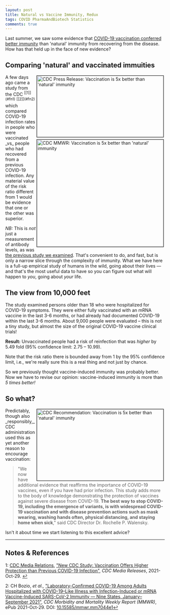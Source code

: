 ```yaml
---
layout: post
title: Natural vs Vaccine Immunity, Redux
tags: COVID PharmaAndBiotech Statistics
comments: true
---
```


Last summer, we saw some evidence that
[COVID-19 vaccination conferred better immunity](https://www.someweekendreading.blog/vax-better/)
than 'natural' immunity from recovering from the disease.  How has that held up in the
face of new evidence?  


## Comparing 'natural' and vaccinated immuities  

<img src="{{ site.baseurl }}/images/2021-11-04-natural-vs-vaccine-immunity-ii-cdc-1.jpg" width="400" height="194" alt="CDC Press Release: Vaccination is 5x better than 'natural' immunity" title="CDC Press Release: Vaccination is 5x better than 'natural' immunity" style="float: right; margin: 3px 3px 3px 3px; border: 1px solid #000000;">
<img src="{{ site.baseurl }}/images/2021-11-04-natural-vs-vaccine-immunity-ii-cdc-2.jpg" width="400" height="339" alt="CDC MMWR: Vaccination is 5x better than 'natural' immunity" title="CDC MMWR: Vaccination is 5x better than 'natural' immunity" style="float: right; margin: 3px 3px 3px 3px; border: 1px solid #000000;">
A few days ago came a study from the
CDC <sup id="fn1a">[[1]](#fn1)</sup> <sup id="fn2a">[[2]](#fn2)</sup> which compared
COVID-19 infection rates in people who were vaccinated _vs_ people who had recovered from
a previous COVID-19 infection.  Any material value of the risk ratio different from 1
would be evidence that one or the other was superior.  

_NB:_ This is _not_ just a measurement of antibody levels, as was 
[the previous study we examined](https://www.someweekendreading.blog/vax-better/).  That's
convenient to do, and fast, but is only a narrow slice through the complexity of
immunity.  What we have here is a full-up empirical study of humans in the wild, going
about their lives &mdash; and that's the most useful data to have so you can figure out
what will happen to _you_, going about _your_ life.  


## The view from 10,000 feet  

The study examined persons older than 18 who were hospitalized for COVID-19 symptoms.
They were either fully vaccinated with an mRNA vaccine in the last 3-6 months, or had
already had documented COVID-19 within the last 3-6 months.  About 9,000 people were
evaluated &ndash; this is not a tiny study, but almost the size of the original COVID-19
vaccine clinical trials!  

__Result:__ Unvaccinated people had a risk of reinfection that was _higher_ by 5.49 fold
(95% confidence limit: 2.75 &ndash; 10.99).  

Note that the risk ratio there is bounded away from 1 by the 95% confidence limit, i.e.,
we're really sure this is a real thing and not just by chance.

So we previously thought vaccine-induced immunity was probably better.  Now we have to
revise our opinion: vaccine-induced immunity is more than _5 times better!_  


## So what?  

<img src="{{ site.baseurl }}/images/2021-11-04-natural-vs-vaccine-immunity-ii-cdc-3.jpg" width="400" height="226" alt="CDC Recommendation: Vaccination is 5x better than 'natural' immunity" title="CDC Recommendation: Vaccination is 5x better than 'natural' immunity" style="float: right; margin: 3px 3px 3px 3px; border: 1px solid #000000;">
Predictably, though also _responsibly,_ CDC administration used this as yet another reason
to encourage vaccination:  

> "We now have additional evidence that reaffirms the importance of COVID-19 vaccines,
> even if you have had prior infection. This study adds more to the body of knowledge
> demonstrating the protection of vaccines against severe disease from COVID-19. __The best
> way to stop COVID-19, including the emergence of variants, is with widespread COVID-19
> vaccination and with disease prevention actions such as mask wearing, washing hands
> often, physical distancing, and staying home when sick__," said CDC Director Dr. Rochelle
> P. Walensky.  

Isn't it about time we start listening to this excellent advice?  

---

## Notes &amp; References  

<!--
<sup id="fn1a">[[1]](#fn1)</sup>

<a id="fn1">1</a>: ***, ["***"](***), *** [↩](#fn1a)  

<img src="{{ site.baseurl }}/images/***" width="400" height="***" alt="***" title="***" style="float: right; margin: 3px 3px 3px 3px; border: 1px solid #000000;">

<iframe width="400" height="224" src="***" allow="accelerometer; encrypted-media; gyroscope; picture-in-picture" allowfullscreen style="float: right; margin: 3px 3px 3px 3px; border: 1px solid #000000;"></iframe>
-->

<a id="fn1">1</a>: [CDC Media Relations](https://www.cdc.gov/media/), ["New CDC Study: Vaccination Offers Higher Protection than Previous COVID-19 Infection"](https://www.cdc.gov/media/releases/2021/s1029-Vaccination-Offers-Higher-Protection.html), _CDC Media Releases_, 2021-Oct-29. [↩](#fn1a)  

<a id="fn2">2</a>: CH Bozio, _et al.,_ ["Laboratory-Confirmed COVID-19 Among Adults Hospitalized with COVID-19–Like Illness with Infection-Induced or mRNA Vaccine-Induced SARS-CoV-2 Immunity — Nine States, January–September 2021"](https://www.cdc.gov/mmwr/volumes/70/wr/mm7044e1.htm?s_cid=mm7044e1_w), _CDC Morbidity and Mortality Weekly Report (MMWR)_, ePub 2021-Oct-29.  DOI: [10.15585/mmwr.mm7044e1](http://dx.doi.org/10.15585/mmwr.mm7044e1)[↩](#fn2a)  
